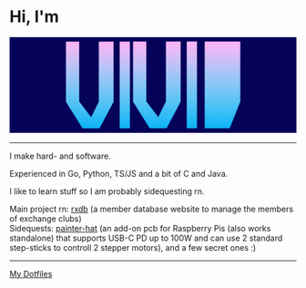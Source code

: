 # Hi, I'm
![GitHub Logo](/header2.png)
<hr>

I make hard- and software.

Experienced in Go, Python, TS/JS and a bit of C and Java. 

I like to learn stuff so I am probably sidequesting rn. 

Main project rn: [rxdb](https://github.com/vividsystem/rxdb) (a member database website to manage the members of exchange clubs) <br/>
Sidequests: [painter-hat](https://github.com/vividsystem/painter-hat) (an add-on pcb for Raspberry Pis (also works standalone) that supports USB-C PD up to 100W and can use 2 standard step-sticks to controll 2 stepper motors), and a few secret ones :)

<hr />
<!--<details>
 <summary>Click here to see the technologies I use</summary>
  
  <img src="https://img.shields.io/static/v1?message=ArchLinux&label=&color=4191B3&logoColor=4191B3&labelColor=51C9FC&style=for-the-badge&logo=archlinux"></img>
  <img src="https://img.shields.io/static/v1?message=Go&label=&color=4191B3&logoColor=4191B3&labelColor=51C9FC&style=for-the-badge&logo=go"></img>
  <img src="https://img.shields.io/static/v1?message=Python&label=&color=4191B3&logoColor=4191B3&labelColor=51C9FC&style=for-the-badge&logo=python"></img>
  <img src="https://img.shields.io/static/v1?message=Tensorflow&label=&color=4191B3&logoColor=4191B3&labelColor=51C9FC&style=for-the-badge&logo=tensorflow"></img>
  <hr >
</details>
-->

<a href="https://github.com/vividsystem/dotfiles">My Dotfiles</a>
